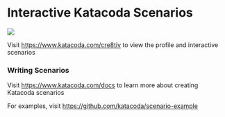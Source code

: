 # Interactive Katacoda Scenarios

[![](http://shields.katacoda.com/katacoda/cre8tiv/count.svg)](https://www.katacoda.com/cre8tiv "Get your profile on Katacoda.com")

Visit https://www.katacoda.com/cre8tiv to view the profile and interactive scenarios

### Writing Scenarios
Visit https://www.katacoda.com/docs to learn more about creating Katacoda scenarios

For examples, visit https://github.com/katacoda/scenario-example
